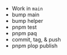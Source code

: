 - Work in `main`
- bump main
- bump helper
- pnpm test
- pnpm paq
- commit, tag, & push
- pnpm plop publish
